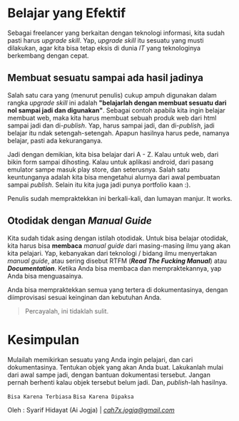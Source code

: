 # Belajar yang Efektif

Sebagai freelancer yang berkaitan dengan teknologi informasi, kita sudah pasti harus *upgrade skill*. Yap, *upgrade skill* itu sesuatu yang musti dilakukan, agar kita bisa tetap eksis di dunia *IT* yang teknologinya berkembang dengan cepat.

## Membuat sesuatu sampai ada hasil jadinya

Salah satu cara yang (menurut penulis) cukup ampuh digunakan dalam rangka *upgrade skill* ini adalah **"belajarlah dengan membuat sesuatu dari nol sampai jadi dan digunakan"**. Sebagai contoh apabila kita ingin belajar membuat web, maka kita harus membuat sebuah produk web dari html sampai jadi dan di-*publish*. Yap, harus sampai jadi, dan di-*publish*, jadi belajar itu ndak setengah-setengah. Apapun hasilnya harus pede, namanya belajar, pasti ada kekuranganya.

Jadi dengan demikian, kita bisa belajar dari A - Z. Kalau untuk web, dari bikin form sampai dihosting. Kalau untuk aplikasi android, dari pasang emulator sampe masuk play store, dan seterusnya. Salah satu keuntunganya adalah kita bisa mengetahui alurnya dari awal pembuatan sampai *publish*. Selain itu kita juga jadi punya portfolio kaan :).

Penulis sudah mempraktekkan ini berkali-kali, dan lumayan manjur. It works. 

## Otodidak dengan *Manual Guide*

Kita sudah tidak asing dengan istilah otodidak. Untuk bisa belajar otodidak, kita harus bisa **membaca** *manual guide* dari masing-masing ilmu yang akan kita pelajari. Yap, kebanyakan dari teknologi / bidang ilmu menyertakan *manual guide*, atau sering disebut RTFM (**_Read The Fucking Manual_**) atau **_Documentation_**. Ketika Anda bisa membaca dan mempraktekannya, yap Anda bisa menguasainya.

Anda bisa mempraktekkan semua yang tertera di dokumentasinya, dengan diimprovisasi sesuai keinginan dan kebutuhan Anda. 

> Percayalah, ini tidaklah sulit.

# Kesimpulan

Mulailah memikirkan sesuatu yang Anda ingin pelajari, dan cari dokumentasinya. Tentukan objek yang akan Anda buat. Lakukanlah mulai dari awal sampe jadi, dengan bantuan dokumentasi tersebut. Jangan pernah berhenti kalau objek tersebut belum jadi. Dan, *publish*-lah hasilnya.

``Bisa Karena Terbiasa``
``Bisa Karena Dipaksa``

Oleh : Syarif Hidayat (Ai Jogja) | *cah7x.jogja@gmail.com* 